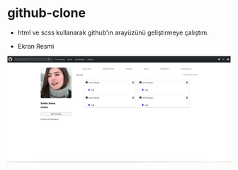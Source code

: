 # github-clone

- html ve scss kullanarak github'ın arayüzünü geliştirmeye çalıştım.

- Ekran Resmi

![](github-clone.jpg)